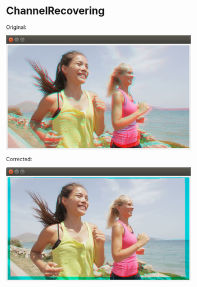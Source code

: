 # ChannelRecovering

Original:

![Original1_0](https://github.com/nt202/ChannelRecovering/blob/master/src/main/resources/results/original.png)

Corrected:

![Class1_1](https://github.com/nt202/ChannelRecovering/blob/master/src/main/resources/results/corrected.png)